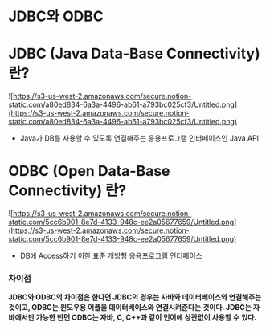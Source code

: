 # JDBC와 ODBC
# JDBC (Java Data-Base Connectivity) 란?

![https://s3-us-west-2.amazonaws.com/secure.notion-static.com/a80ed834-6a3a-4496-ab61-a793bc025cf3/Untitled.png](https://s3-us-west-2.amazonaws.com/secure.notion-static.com/a80ed834-6a3a-4496-ab61-a793bc025cf3/Untitled.png)

- Java가 DB를 사용할 수 있도록 연결해주는 응용프로그램 인터페이스인 Java API

# ODBC (Open Data-Base Connectivity) 란?

![https://s3-us-west-2.amazonaws.com/secure.notion-static.com/5cc6b901-8e7d-4133-948c-ee2a05677659/Untitled.png](https://s3-us-west-2.amazonaws.com/secure.notion-static.com/5cc6b901-8e7d-4133-948c-ee2a05677659/Untitled.png)

- DB에 Access하기 이한 표준 개방형 응용프로그램 인터페이스

### 차이점

**JDBC와 ODBC의 차이점은 한다면 JDBC의 경우는 자바와 데이터베이스와 연결해주는 것이고, ODBC는 윈도우용 어플을 데이터베이스와 연결시켜준다는 것이다. JDBC는 자바에서만 가능한 반면 ODBC는 자바, C, C++과 같이 언어에 상관없이 사용할 수 있다.**
